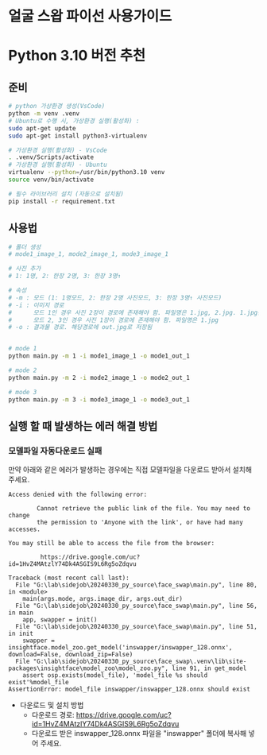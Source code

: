 # 얼굴 스왑 파이선 사용가이드

# Python 3.10 버전 추천

## 준비

```bash
# python 가상환경 생성(VsCode)
python -m venv .venv
# Ubuntu로 수행 시, 가상환경 실행(활성화) : 
sudo apt-get update
sudo apt-get install python3-virtualenv

# 가상환경 실행(활성화) - VsCode
. .venv/Scripts/activate
# 가상환경 실행(활성화) - Ubuntu
virtualenv --python=/usr/bin/python3.10 venv
source venv/bin/activate

# 필수 라이브러리 설치 (자동으로 설치됨)
pip install -r requirement.txt
```

## 사용법

```bash
# 폴더 생성
# mode1_image_1, mode2_image_1, mode3_image_1

# 사진 추가
# 1: 1명, 2: 한장 2명, 3: 한장 3명↑

# 속성
# -m : 모드 (1: 1명모드, 2: 한장 2명 사진모드, 3: 한장 3명↑ 사진모드)
# -i : 이미지 경로
#      모드 1인 경우 사진 2장이 경로에 존재해야 함. 파일명은 1.jpg, 2.jpg. 1.jpg는 베이스 이미지, 2.jpg는 얼굴을 바꿀 이미지
#      모드 2, 3인 경우 사진 1장이 경로에 존재해야 함. 파일명은 1.jpg
# -o : 결과물 경로. 해당경로에 out.jpg로 저장됨


# mode 1
python main.py -m 1 -i mode1_image_1 -o mode1_out_1

# mode 2
python main.py -m 2 -i mode2_image_1 -o mode2_out_1

# mode 3
python main.py -m 3 -i mode3_image_1 -o mode3_out_1
```

## 실행 할 때 발생하는 에러 해결 방법

### 모델파일 자동다운로드 실패

만약 아래와 같은 에러가 발생하는 경우에는 직접 모델파일을 다운로드 받아서 설치해 주세요.

```
Access denied with the following error:

        Cannot retrieve the public link of the file. You may need to change
        the permission to 'Anyone with the link', or have had many accesses.

You may still be able to access the file from the browser:

         https://drive.google.com/uc?id=1HvZ4MAtzlY74Dk4ASGIS9L6Rg5oZdqvu

Traceback (most recent call last):
  File "G:\lab\sidejob\20240330_py_source\face_swap\main.py", line 80, in <module>
    main(args.mode, args.image_dir, args.out_dir)
  File "G:\lab\sidejob\20240330_py_source\face_swap\main.py", line 56, in main
    app, swapper = init()
  File "G:\lab\sidejob\20240330_py_source\face_swap\main.py", line 51, in init
    swapper = insightface.model_zoo.get_model('inswapper/inswapper_128.onnx', download=False, download_zip=False)
  File "G:\lab\sidejob\20240330_py_source\face_swap\.venv\lib\site-packages\insightface\model_zoo\model_zoo.py", line 91, in get_model
    assert osp.exists(model_file), 'model_file %s should exist'%model_file
AssertionError: model_file inswapper/inswapper_128.onnx should exist
```

- 다운로드 및 설치 방법
	- 다운로드 경로: https://drive.google.com/uc?id=1HvZ4MAtzlY74Dk4ASGIS9L6Rg5oZdqvu
	- 다운로드 받은 inswapper_128.onnx 파일을 "inswapper" 폴더에 복사해 넣어 주세요.


